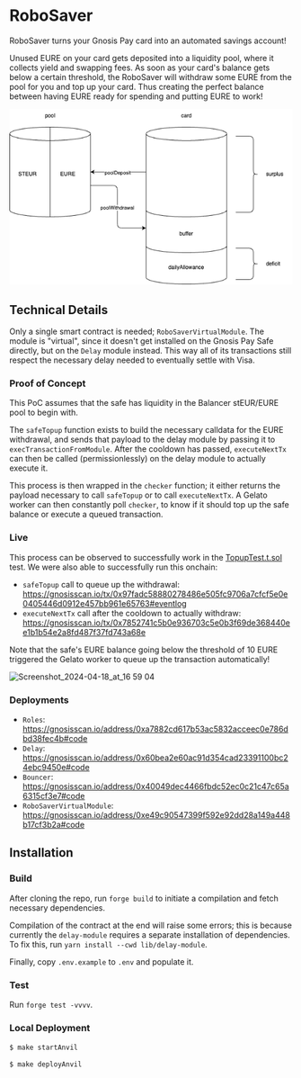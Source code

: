 # RoboSaver

RoboSaver turns your Gnosis Pay card into an automated savings account!

Unused EURE on your card gets deposited into a liquidity pool, where it collects yield and swapping fees. As soon as your card's balance gets below a certain threshold, the RoboSaver will withdraw some EURE from the pool for you and top up your card. Thus creating the perfect balance between having EURE ready for spending and putting EURE to work!

![](diagram.drawio.png)

## Technical Details

Only a single smart contract is needed; `RoboSaverVirtualModule`. The module is "virtual", since it doesn't get installed on the Gnosis Pay Safe directly, but on the `Delay` module instead. This way all of its transactions still respect the necessary delay needed to eventually settle with Visa.

### Proof of Concept

This PoC assumes that the safe has liquidity in the Balancer stEUR/EURE pool to begin with.

The `safeTopup` function exists to build the necessary calldata for the EURE withdrawal, and sends that payload to the delay module by passing it to `execTransactionFromModule`. After the cooldown has passed, `executeNextTx` can then be called (permissionlessly) on the delay module to actually execute it.

This process is then wrapped in the `checker` function; it either returns the payload necessary to call `safeTopup` or to call `executeNextTx`. A Gelato worker can then constantly poll `checker`, to know if it should top up the safe balance or execute a queued transaction.

### Live

This process can be observed to successfully work in the [TopupTest.t.sol](test/TopupTest.t.sol) test. We were also able to successfully run this onchain:

- `safeTopup` call to queue up the withdrawal: https://gnosisscan.io/tx/0x97fadc58880278486e505fc9706a7cfcf5e0e0405446d0912e457bb961e65763#eventlog
- `executeNextTx` call after the cooldown to actually withdraw: https://gnosisscan.io/tx/0x7852741c5b0e936703c5e0b3f69de368440ee1b1b54e2a8fd487f37fd743a68e

Note that the safe's EURE balance going below the threshold of 10 EURE triggered the Gelato worker to queue up the transaction automatically!

<img width="893" alt="Screenshot_2024-04-18_at_16 59 04" src="https://github.com/onchainification/robosaver/assets/2835259/9c7aee20-28d1-408c-9540-0d8f851ef379">

### Deployments

- `Roles`: https://gnosisscan.io/address/0xa7882cd617b53ac5832acceec0e786dbd38fec4b#code
- `Delay`: https://gnosisscan.io/address/0x60bea2e60ac91d354cad23391100bc24ebc9450e#code
- `Bouncer`: https://gnosisscan.io/address/0x40049dec4466fbdc52ec0c21c47c65a6315cf3e7#code
- `RoboSaverVirtualModule`: https://gnosisscan.io/address/0xe49c90547399f592e92dd28a149a448b17cf3b2a#code

## Installation

### Build

After cloning the repo, run `forge build` to initiate a compilation and fetch necessary dependencies.

Compilation of the contract at the end will raise some errors; this is because currently the `delay-module` requires a separate installation of dependencies. To fix this, run `yarn install --cwd lib/delay-module`.

Finally, copy `.env.example` to `.env` and populate it.

### Test

Run `forge test -vvvv`.

### Local Deployment

```
$ make startAnvil
```

```
$ make deployAnvil
```
